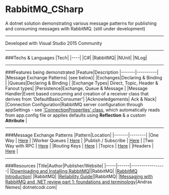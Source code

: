 # RabbitMQ_CSharp
A dotnet solution demonstrating various message patterns for publishing and consuming messages with RabbitMQ. (still under development)


---

Developed with Visual Studio 2015 Community

---


###Techs & Languages
|Tech|
|----|
|C#|
|RabbitMQ|
|NUnit|
|NLog|

---

###Features being demonstrated
|Feature|Description
|-------|----------|
|Message Exchange Patterns| (see below)|
|Exchanges|Declaring & Binding |
|Queues|Declaring & Binding |
|Exchange Types| Direct, Topic, Header & Fanout types|
|Persistence|Exchange, Queue & Message |
|Message Handler|Event based consuming and creation of a receiver class that derives from 'DefaultBasicConsumer'|
|Acknowledgements| Ack & Nack|
|Connection Configuration|RabbitMQ server configuration through appSettings - see ['ConnectionProperties' class](https://github.com/Apollo013/RabbitMQ_CSharp/tree/master/Common/RabbitMQCommon/ConnectionServices), which automatically reads from app.config file or applies defaults using **Reflection** & a custom **Attribute** |

---

###Message Exchange Patterns
|Pattern|Location|
|-------|--------|
|One Way | [Here](https://github.com/Apollo013/RabbitMQ_CSharp/tree/master/OneWayMessageExchangePattern) |
|Worker Queues | [Here](https://github.com/Apollo013/RabbitMQ_CSharp/tree/master/OneWayMessageExchangePattern) |
|Publish / Subscribe | [Here](https://github.com/Apollo013/RabbitMQ_CSharp/tree/master/PublishSubscribeMessageExchangePattern) |
|Two Way with RPC | [Here](https://github.com/Apollo013/RabbitMQ_CSharp/tree/master/TwoWayMessageExchangePattern) |
|Routing Keys | [Here](https://github.com/Apollo013/RabbitMQ_CSharp/tree/master/RoutingKeys) |
|Topics | [Here](https://github.com/Apollo013/RabbitMQ_CSharp/tree/master/TopicsMessageExchangePattern) |
|Headers | [Here](https://github.com/Apollo013/RabbitMQ_CSharp/tree/master/HeadersMessageExchangePattern) |

---

###Resources
|Title|Author|Publisher/Website|
|-----|------|-----------------|
|[Downloading and Installing RabbitMQ](https://www.rabbitmq.com/download.html)||RabbitMQ|
|[RabbitMQ Introduction](https://www.rabbitmq.com/tutorials/tutorial-one-dotnet.html)| |RabbitMQ|
|[Reliability Guide](https://www.rabbitmq.com/reliability.html)||RabbitMQ|
|[Messaging with RabbitMQ and .NET review part 1: foundations and terminology](https://dotnetcodr.com/2016/08/02/messaging-with-rabbitmq-and-net-review-part-1-foundations-and-terminology/)|Andras Nemes| dotnetcodr.com|

